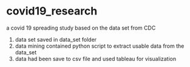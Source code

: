 # covid19_research
a covid 19 spreading study based on the data set from CDC 

1. data set saved in data_set folder
2. data mining contained python script to extract usable data from the data_set
3. data had been save to csv file and used tableau for visualization
